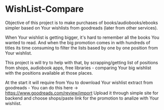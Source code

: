 # WishList-Compare
Objective of this project is to make purchases of books/audiobooks/ebooks simpler based on Your wishlists from goodreads (later from other services).

When Your wishlist is getting bigger, it's hard to remember all the books You wanted to read. And when the big promotion comes in with hundreds of titles its time consuming to filter the lists based by one by one position from Your wishlist.

This project is will try to help with that, by scrapping/getting list of positions from shops, audiobook apps, free libraries - comparing Your big wishlist with the positions available at those places.

At the start it will require from You to download Your wishlist extract from goodreads - You can do this here -> https://www.goodreads.com/review/import
Upload it through simple site for backend and choose shops/paste link for the promotion to analize with Your wishlist.
